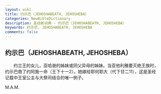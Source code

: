 ```yaml
---
layout: wiki
title: 约示巴（JEHOSHABEATH, JEHOSHEBA）
categories: NewBibleDictionary
description: 圣经新词典 - 约示巴（JEHOSHABEATH, JEHOSHEBA）
keywords: 约示巴, JEHOSHABEATH, JEHOSHEBA
comments: false
---
```


## 约示巴（JEHOSHABEATH, JEHOSHEBA）

　　约兰王的女儿，亚哈谢的姊妹或同父异母的姊妹。当亚他利雅要灭绝王族时，约示巴救了约阿施一命（王下十一2）。她嫁给耶何耶大（代下廿二11），这是圣经记载中王室公主与大祭司结合的唯一例子。

M.A.M.








